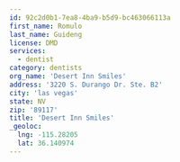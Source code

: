 ```yaml
---
id: 92c2d0b1-7ea8-4ba9-b5d9-bc463066113a
first_name: Romulo
last_name: Guideng
license: DMD
services:
  - dentist
category: dentists
org_name: 'Desert Inn Smiles'
address: '3220 S. Durango Dr. Ste. B2'
city: 'las vegas'
state: NV
zip: '89117'
title: 'Desert Inn Smiles'
_geoloc:
  lng: -115.28205
  lat: 36.140974
---
```

